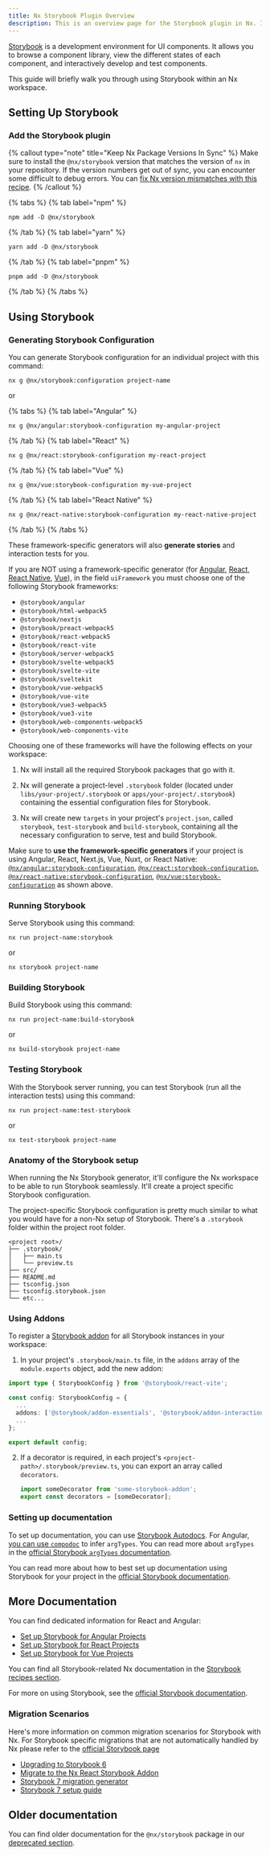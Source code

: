 ```yaml
---
title: Nx Storybook Plugin Overview
description: This is an overview page for the Storybook plugin in Nx. It explains what Storybook is and how to set it up in your Nx workspace.
---
```


[Storybook](https://storybook.js.org) is a development environment for UI components. It allows you to browse a component library, view the different states of each component, and interactively develop and test components.

This guide will briefly walk you through using Storybook within an Nx workspace.

## Setting Up Storybook

### Add the Storybook plugin

{% callout type="note" title="Keep Nx Package Versions In Sync" %}
Make sure to install the `@nx/storybook` version that matches the version of `nx` in your repository. If the version numbers get out of sync, you can encounter some difficult to debug errors. You can [fix Nx version mismatches with this recipe](/recipes/tips-n-tricks/keep-nx-versions-in-sync).
{% /callout %}

{% tabs %}
{% tab label="npm" %}

```shell
npm add -D @nx/storybook
```

{% /tab %}
{% tab label="yarn" %}

```shell
yarn add -D @nx/storybook
```

{% /tab %}
{% tab label="pnpm" %}

```shell
pnpm add -D @nx/storybook
```

{% /tab %}
{% /tabs %}

## Using Storybook

### Generating Storybook Configuration

You can generate Storybook configuration for an individual project with this command:

```shell
nx g @nx/storybook:configuration project-name
```

or

{% tabs %}
{% tab label="Angular" %}

```shell
nx g @nx/angular:storybook-configuration my-angular-project
```

{% /tab %}
{% tab label="React" %}

```shell
nx g @nx/react:storybook-configuration my-react-project
```

{% /tab %}
{% tab label="Vue" %}

```shell
nx g @nx/vue:storybook-configuration my-vue-project
```

{% /tab %}
{% tab label="React Native" %}

```shell
nx g @nx/react-native:storybook-configuration my-react-native-project
```

{% /tab %}
{% /tabs %}

These framework-specific generators will also **generate stories** and interaction tests for you.

If you are NOT using a framework-specific generator (for [Angular](/nx-api/angular/generators/storybook-configuration), [React](/nx-api/react/generators/storybook-configuration), [React Native](/nx-api/react-native/generators/storybook-configuration), [Vue](/nx-api/vue/generators/storybook-configuration)), in the field `uiFramework` you must choose one of the following Storybook frameworks:

- `@storybook/angular`
- `@storybook/html-webpack5`
- `@storybook/nextjs`
- `@storybook/preact-webpack5`
- `@storybook/react-webpack5`
- `@storybook/react-vite`
- `@storybook/server-webpack5`
- `@storybook/svelte-webpack5`
- `@storybook/svelte-vite`
- `@storybook/sveltekit`
- `@storybook/vue-webpack5`
- `@storybook/vue-vite`
- `@storybook/vue3-webpack5`
- `@storybook/vue3-vite`
- `@storybook/web-components-webpack5`
- `@storybook/web-components-vite`

Choosing one of these frameworks will have the following effects on your workspace:

1. Nx will install all the required Storybook packages that go with it.

2. Nx will generate a project-level `.storybook` folder (located under `libs/your-project/.storybook` or `apps/your-project/.storybook`) containing the essential configuration files for Storybook.

3. Nx will create new `targets` in your project's `project.json`, called `storybook`, `test-storybook` and `build-storybook`, containing all the necessary configuration to serve, test and build Storybook.

Make sure to **use the framework-specific generators** if your project is using Angular, React, Next.js, Vue, Nuxt, or React Native: [`@nx/angular:storybook-configuration`](/nx-api/angular/generators/storybook-configuration), [`@nx/react:storybook-configuration`](/nx-api/react/generators/storybook-configuration), [`@nx/react-native:storybook-configuration`](/nx-api/react-native/generators/storybook-configuration), [`@nx/vue:storybook-configuration`](/nx-api/vue/generators/storybook-configuration) as shown above.

### Running Storybook

Serve Storybook using this command:

```shell
nx run project-name:storybook
```

or

```shell
nx storybook project-name
```

### Building Storybook

Build Storybook using this command:

```shell
nx run project-name:build-storybook
```

or

```shell
nx build-storybook project-name
```

### Testing Storybook

With the Storybook server running, you can test Storybook (run all the interaction tests) using this command:

```shell
nx run project-name:test-storybook
```

or

```shell
nx test-storybook project-name
```

### Anatomy of the Storybook setup

When running the Nx Storybook generator, it'll configure the Nx workspace to be able to run Storybook seamlessly. It'll create a project specific Storybook configuration.

The project-specific Storybook configuration is pretty much similar to what you would have for a non-Nx setup of Storybook. There's a `.storybook` folder within the project root folder.

```text
<project root>/
├── .storybook/
│   ├── main.ts
│   └── preview.ts
├── src/
├── README.md
├── tsconfig.json
├── tsconfig.storybook.json
└── etc...
```

### Using Addons

To register a [Storybook addon](https://storybook.js.org/addons/) for all Storybook instances in your workspace:

1. In your project's `.storybook/main.ts` file, in the `addons` array of the `module.exports` object, add the new addon:

```typescript {% fileName="<project-path>/.storybook/main.ts" %}
import type { StorybookConfig } from '@storybook/react-vite';

const config: StorybookConfig = {
  ...
  addons: ['@storybook/addon-essentials', '@storybook/addon-interactions', ...],
  ...
};

export default config;
```

2. If a decorator is required, in each project's `<project-path>/.storybook/preview.ts`, you can export an array called `decorators`.

   ```typescript {% fileName="<project-path>/.storybook/preview.ts" %}
   import someDecorator from 'some-storybook-addon';
   export const decorators = [someDecorator];
   ```

### Setting up documentation

To set up documentation, you can use [Storybook Autodocs](https://storybook.js.org/docs/react/writing-docs/autodocs). For Angular, [you can use `compodoc`](/recipes/storybook/angular-storybook-compodoc) to infer `argTypes`. You can read more about `argTypes` in the [official Storybook `argTypes` documentation](https://storybook.js.org/docs/angular/api/argtypes#automatic-argtype-inference).

You can read more about how to best set up documentation using Storybook for your project in the [official Storybook documentation](https://storybook.js.org/docs/react/writing-docs/introduction).

## More Documentation

You can find dedicated information for React and Angular:

- [Set up Storybook for Angular Projects](/recipes/storybook/overview-angular)
- [Set up Storybook for React Projects](/recipes/storybook/overview-react)
- [Set up Storybook for Vue Projects](/recipes/storybook/overview-vue)

You can find all Storybook-related Nx documentation in the [Storybook recipes section](/recipes/storybook).

For more on using Storybook, see the [official Storybook documentation](https://storybook.js.org/docs/basics/introduction/).

### Migration Scenarios

Here's more information on common migration scenarios for Storybook with Nx. For Storybook specific migrations that are not automatically handled by Nx please refer to the [official Storybook page](https://storybook.js.org/)

- [Upgrading to Storybook 6](/deprecated/storybook/upgrade-storybook-v6-react)
- [Migrate to the Nx React Storybook Addon](/deprecated/storybook/migrate-webpack-final-react)
- [Storybook 7 migration generator](/nx-api/storybook/generators/migrate-7)
- [Storybook 7 setup guide](/nx-api/storybook/documents/storybook-7-setup)

## Older documentation

You can find older documentation for the `@nx/storybook` package in our [deprecated section](/deprecated/storybook).
